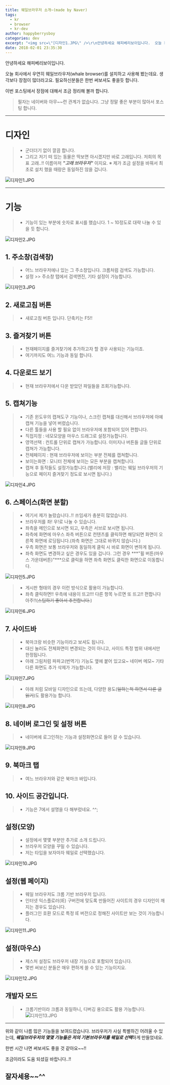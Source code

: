 ```yaml
---
title: 웨일브라우저 소개~(made by Naver)
tags:
  - kr
  - browser
  - kr-dev
author: happyberrysboy
categories: dev
excerpt: "<img src=\"[디자인1.JPG\" />\r\n안녕하세요 해피베리보이입니다.  오늘 회사에서 우연히 웨일브라우저(whale browser)를 설치하고 사용해 봤는데요. 생각보다 장점이 많더라고요.  필요하신분들은 한번 써보셔도 좋을듯 합니다.   이번 포스팅에서 장점에 대해서 조금 정리해 볼까 합니다.  > 필자는 네이버와 아무~~런 관계가 없습니다. 그냥 정말 좋은 부분이 많아서 포스팅 합니다.  _....."
date: 2018-02-01 23:35:30
---
```


안녕하세요 해피베리보이입니다.

오늘 회사에서 우연히 웨일브라우저(whale browser)를 설치하고 사용해 봤는데요.
생각보다 장점이 많더라고요.  필요하신분들은 한번 써보셔도 좋을듯 합니다. 

이번 포스팅에서 장점에 대해서 조금 정리해 볼까 합니다.

> 필자는 네이버와 아무~~런 관계가 없습니다. 그냥 정말 좋은 부분이 많아서 포스팅 합니다.

___

# 디자인

> - 군더더기 없이 깔끔 합니다.
> - 그리고 저기 떠 있는 동물은 딱보면 아시겠지만 바로 고래입니다. 저희의 목표 고래..!! 이름마저 ***"고래 브라우저"*** 이지요.
> ※ 제가 조금 설정을 바꿔서 최초로 설치 했을 때랑은 동일하진 않을 겁니다.


![디자인1.JPG](https://steemitimages.com/DQmWwzog9GKoZiUHnN1FGtTsksHAEhaiAqc7ykfwAyopLjL/％EB％94％94％EC％9E％90％EC％9D％B81.JPG)



___

# 기능

> - 기능이 있는 부분에 숫자로 표시를 했습니다. 1 ~ 10정도로 대략 나눌 수 있을 듯 합니다.

![디자인2.JPG](https://steemitimages.com/DQmUFHdCPsW2P3pba6K2LVGm1SueeMkdwNQPFWs48kwpvy7/％EB％94％94％EC％9E％90％EC％9D％B82.JPG)


## 1. 주소창(검색창)

>  - 어느 브라우저에나 있는 그 주소창입니다. 크롬처럼 검색도 가능합니다.
> - 설정 >> 주소창 탭에서 검색엔진, 기타 설정이 가능합니다.

![디자인3.JPG](https://steemitimages.com/DQmYvfn2VquS218b8oyne4jXL5ieyd8d3NLZhRAftDwFudS/％EB％94％94％EC％9E％90％EC％9D％B83.JPG)


## 2. 새로고침 버튼

>  - 새로고침 버튼 입니다. 단축키는 F5!! 

## 3. 즐겨찾기 버튼

>  - 현재페이지를 즐겨찾기에 추가하고자 할 경우 사용되는 기능이죠.
>  - 여기까지도 여느 기능과 동일 합니다.

## 4. 다운로드 보기

> - 현재 브라우저에서 다운 받았던 파일들을 조회가능합니다.

## 5. 캡쳐기능

> - 기존 윈도우의 캡쳐도구 기능이나, 스크린 캡쳐를 대신해서 브라우저에 아예 캡쳐 기능을 넣어 버렸습니다.
> - 다른 툴들을 사용 할 필요 없이 브라우저에 포함되어 있어 편합니다.
> - 직접지정 : 네모모양을 마우스 드래그로 설정가능합니다.
> - 영역선택 : 컨트롤 단위로 캡쳐가 가능합니다. 이미지나 버튼들 글들 단위로 캡쳐가 가능합니다.
> - 전체페이지 : 현재 브라우저에 보이는 부분 전체를 캡쳐합니다.
> - 보이는화면 : 모니터 전체에 보이는 모든 부분을 캡쳐합니다.
> - 캡쳐 후 동작들도 설정가능합니다.(밸리에 저장 : 밸리는 웨일 브라우저의 기능으로 페이지 즐겨찾기 정도로 보시면 됩니다.)

![디자인4.JPG](https://steemitimages.com/DQmPxC5raXNePUPHTjwfkaVRi6gSFXjJKVegpVxSd2YLjng/％EB％94％94％EC％9E％90％EC％9D％B84.JPG)


## 6. 스페이스(화면 분할)

> - 여기서 제가 놀랐습니다..!! 쓰임새가 충분히 많았습니다.
> - 브라우저를 좌! 우!로 나눌 수 있습니다.
> - 좌측을 메인으로 보시면 되고, 우측은 서브로 보시면 됩니다.
> - 좌측에 화면에 마우스 좌측 버튼으로 컨텐츠를 클릭하면 해당되면 화면이 오른쪽 화면에 로딩됩니다.(좌측 화면은 그대로 바뀌지 않습니다.)
> - 우측 화면은 보통 브라우저와 동일하게 클릭 시 바로 화면이 변하게 됩니다. 
> - 좌측 화면도 변경하고 싶은 경우도 있을 겁니다. 그런 경우 ***"휠 버튼(마우스 가운데버튼)"***으로 클릭을 하면 좌측 화면도 클릭한 화면으로 이동합니다.

![디자인5.JPG](https://steemitimages.com/DQmbFodxA3LFBzPTARmXtQ2yBYw8khcRUa2jUmGhNkAUJWy/％EB％94％94％EC％9E％90％EC％9D％B85.JPG)

> - 게시판 형태의 경우 이런 방식으로 활용이 가능합니다.
> - 좌측 클릭하면!! 우측에 내용이 뜨고!!! 다른 항목 누르면 또 뜨고!! 편합니다 아주!!(~~스팀하기 좋아서 추천합니다.~~)

![디자인6.JPG](https://steemitimages.com/DQmWRP5s3qXqEhNoQfc3hbVh3P2EAhXcvMptMvVi6EhwY9H/％EB％94％94％EC％9E％90％EC％9D％B86.JPG)

## 7. 사이드바

> - 북마크랑 비슷한 기능이라고 보셔도 됩니다.
> - 대신 눌러도 전체화면이 변경되는 것이 아니고, 사이드 특정 범위 내에서만 한정됩니다.
> - 아래 그림처럼 파파고(번역기) 기능도 옆에 붙어 있고요~ 네이버 메모~ 기타 다른 화면도 추가 삭제가 가능합니다.

![디자인7.JPG](https://steemitimages.com/DQmbkLHQYgB3Zkyv2MPaW7g7rWZcQTcxVkRzzr5kDDKqKZF/％EB％94％94％EC％9E％90％EC％9D％B87.JPG)

> - 아래 처럼 모바일 디자인으로 뜨는데, 다양한 용도(~~일하는척 하면서 다른 글 읽기~~)도 활용가능 합니다.

![디자인8.JPG](https://steemitimages.com/DQmcYuDMhRm2YFfLMcZL7anEAM73JAA5jMSXhymrFY3exKy/％EB％94％94％EC％9E％90％EC％9D％B88.JPG)


## 8. 네이버 로그인  및 설정 버튼

> - 네이버에 로그인하는 기능과 설정화면으로 들어 갈 수 있습니다.


![디자인9.JPG](https://steemitimages.com/DQmXg1GErahjgTf11SUjsQxBc64V4jgQbKRiDXsQXZrhZPW/％EB％94％94％EC％9E％90％EC％9D％B89.JPG)

## 9. 북마크 탭


> - 여느 브라우저와 같은 북마크 바입니다.

## 10. 사이드 공간입니다.

> - 기능은 7에서 설명을 다 해부렀네요. ^^;


## 설정(모양)

> - 설정에서 몇몇 부분만 추가로 소개 드립니다.
> - 브라우저 모양을 꾸밀 수 있습니다.
> - 저는 타입을 보자마자 웨일로 선택했습니다.


![디자인10.JPG](https://steemitimages.com/DQmS7f5gfui9Xwb1VkZQEieU1Ld7kb2V2vokz5tvQ5VU8y5/％EB％94％94％EC％9E％90％EC％9D％B810.JPG)

## 설정(웹 페이지)

> - 웨일 브라우저도 크롬 기반 브라우저 입니다.
> - 인터넷 익스플로러(IE) 구버전에 맞도록 만들어진 사이트의 경우 디자인이 깨지는 경우도 있습니다.
> - 플러그인 호환 모드로 특정 IE 버전으로 정해진 사이트만 보는 것이 가능합니다.


![디자인11.JPG](https://steemitimages.com/DQmQjxoPun229LgFDdw9dYiouAXCHK8xbQXdGck735ch99D/％EB％94％94％EC％9E％90％EC％9D％B811.JPG)

## 설정(마우스)

> - 제스처 설정도 브라우저 내장 기능으로 포함되어 있습니다.
> - 몇번 써보신 분들은 매우 편하게 쓸 수 있는 기능이지요.

![디자인12.JPG](https://steemitimages.com/DQmZSETotmRsS6LVePKVzLo1TmK8BBzqavMs14KHd8UbUiH/％EB％94％94％EC％9E％90％EC％9D％B812.JPG)

## 개발자 모드

> - 크롬기반이라 크롬과 동일하니, 디버깅 용으로도 활용 가능합니다.
![디자인13.JPG](https://steemitimages.com/DQmUHUMeTZLrfw61z2Mqyi3yJxUsBwKSd7SgniPxKpXjspC/％EB％94％94％EC％9E％90％EC％9D％B813.JPG)



___

위와 같이 나름 많은 기능들을 보여드렸습니다.
브라우저가 사실 특별하긴 어려울 수 있는데, ***웨일브라우저의 몇몇 기능들은 저의 기본브라우저를 웨일로 선택***하게 만들었네요.

한번 시간 나면 써보셔도 좋을 것 같아요~~!!

조금이라도 도움 되셨길 바랍니다..!!

## 잘자세용~~^^